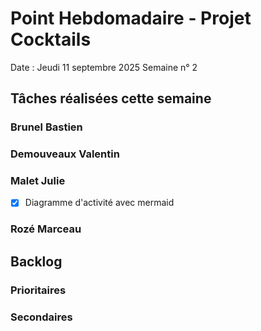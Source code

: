 # Point Hebdomadaire - Projet Cocktails

Date : Jeudi 11 septembre 2025
Semaine n° 2

## Tâches réalisées cette semaine

### Brunel Bastien


### Demouveaux Valentin


### Malet Julie

- [x] Diagramme d'activité avec mermaid

### Rozé Marceau





## Backlog



### Prioritaires



### Secondaires

